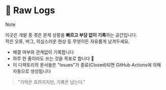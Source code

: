 # 📝 Raw Logs

> [!NOTE]  
> 이곳은 개발 중 겪은 문제 상황을 **빠르고 부담 없이 기록**하는 공간입니다.  
작은 오류, 버그, 의심스러운 현상 등 무엇이든 자유롭게 남겨두세요.

- 해결 여부와 관계없이 기록합니다  
- 하루 한 줄이라도 쓰는 것을 목표로 합니다 💪  
- 이 디렉토리의 문서들은 "Issues"가 종료(Closed)되면 GitHub Actions에 의해 자동으로 생성됩니다

> "기억은 흐려지지만, 기록은 남는다."
